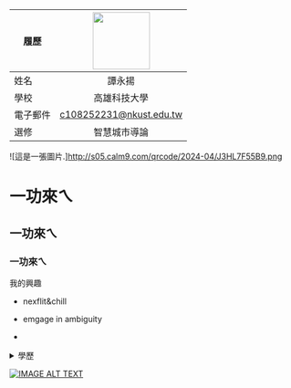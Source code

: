 |      履歷        |<img src="https://storage.qoo-img.com/cimg/note/2022/04/27/5f4f0becd4ae727466c1689248e94933.jpeg" width=100 height=100/>|
| ---------------- |:-----------------------------:|
| 姓名             | 譚永揚                  |
| 學校             | 高雄科技大學                  |
| 電子郵件         | c108252231@nkust.edu.tw          |
| 選修             | 智慧城市導論                  |


![這是一張圖片.]http://s05.calm9.com/qrcode/2024-04/J3HL7F55B9.png

# 一功來ㄟ
## 一功來ㄟ
###  一功來ㄟ

我的興趣
- nexflit&chill
 - emgage in ambiguity

 - 
<details><summary>學歷 </summary><blockquote>

<details><summary> 高雄科技大學 </summary><blockquote>

<details><summary> 高雄科技大學四年級 </summary><blockquote>

~~~
n
i
c
k
k
~~~
</blockquote></details>
</blockquote></details>
</blockquote></details>

[![IMAGE ALT TEXT](http://img.youtube.com/vi/LKdJPTTCs_8/0.jpg)](https://www.youtube.com/watch?v=LKdJPTTCs_8 "YOUR_VIDEO_TITLE")
